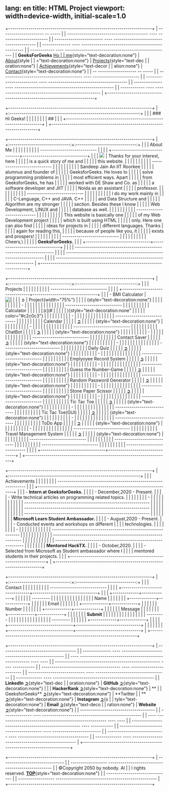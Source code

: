 
lang: en
title: HTML Project
viewport: width=device-width, initial-scale=1.0
---

+-----------------------------------------------------------------------+
|   -- ------------------- -- -----                                     |
| ---------------------------------------- ---- ----------------------- |
| ------------------------ ---- --------------------------------------- |
| -------------- ---- ------------------------------------------------- |
| ------------ ---- --------------------------------------------------- |
|      **GeeksForGeeks**      [Ho                                       |
| me](#home){style="text-decoration:none"}   \|   [About](#about){style |
| ="text-decoration:none"}   \|   [Projects](#projects){style="text-dec |
| oration:none"}   \|   [Achievements](#achievements){style="text-decor |
| ation:none"}   \|   [Contact](#contact){style="text-decoration:none"} |
|   -- ------------------- -- -----                                     |
| ---------------------------------------- ---- ----------------------- |
| ------------------------ ---- --------------------------------------- |
| -------------- ---- ------------------------------------------------- |
| ------------ ---- --------------------------------------------------- |
+-----------------------------------------------------------------------+

+-----------------------------------------------------------------------+
| +:----------------------------------------------------------------:+  |
| | ### Hi Geeks!                                                    |  |
| |                                                                  |  |
| | ##                                                               |  |
| +------------------------------------------------------------------+  |
+-----------------------------------------------------------------------+

+-----------------------------------------------------------------------+
| +:------------------------------:+:------------------------------:+   |
| | About Me                       |                                |   |
| |                                |                                |   |
| | ----------------------------   |                                |   |
| +--------------------------------+--------------------------------+   |
| | ![](img.png)                   | Thanks for your interest, here |   |
| |                                | is a quick story of me and     |   |
| |                                | this website.                  |   |
| |                                |                                |   |
| |                                | ----------------------------   |   |
| |                                |                                |   |
| |                                | Sandeep Jain An IIT Roorkee    |   |
| |                                | alumnus and founder of         |   |
| |                                | GeeksforGeeks. He loves to     |   |
| |                                | solve programming problems in  |   |
| |                                | most efficient ways. Apart     |   |
| |                                | from GeeksforGeeks, he has     |   |
| |                                | worked with DE Shaw and Co. as |   |
| |                                | a software developer and JIIT  |   |
| |                                | Noida as an assistant          |   |
| |                                | professor.                     |   |
| |                                |                                |   |
| |                                | ----------------------------   |   |
| |                                |                                |   |
| |                                | I do my work mainly in         |   |
| |                                | C-Language, C++ and JAVA. C++  |   |
| |                                | and Data Structure and         |   |
| |                                | Algorithm are my stronger      |   |
| |                                | section. Besides these I know  |   |
| |                                | Web Development, LINUX and     |   |
| |                                | database as well.              |   |
| |                                |                                |   |
| |                                | ----------------------------   |   |
| |                                |                                |   |
| |                                | This website is basically one  |   |
| |                                | of my Web Development project  |   |
| |                                | which is built using HTML      |   |
| |                                | only. Here one can also find   |   |
| |                                | ideas for projects in          |   |
| |                                | different languages. Thanks    |   |
| |                                | again for reading this,        |   |
| |                                | because of people like you, it |   |
| |                                | exists and prospers!           |   |
| |                                |                                |   |
| |                                | ----------------------------   |   |
| |                                |                                |   |
| |                                | Cheers,\                       |   |
| |                                | **GeeksForGeeks.**             |   |
| +--------------------------------+--------------------------------+   |
|                                                                       |
| -------------------------------------------------------------------   |
|                                                                       |
| -------------------------------------------------------------------   |
|                                                                       |
| -------------------------------------------------------------------   |
+-----------------------------------------------------------------------+

+-----------------------------------------------------------------------+
| +:------------------------------:+:------------------------------:+   |
| | Projects                       |                                |   |
| |                                |                                |   |
| | ----------------------------   |                                |   |
| +--------------------------------+--------------------------------+   |
| | -   BMI Calculator             | ![                             |   |
| |     [➲](#)                     | Project](img.png){width="75%"} |   |
| | {style="text-decoration:none"} |                                |   |
| |                                |                                |   |
| | -                              |                                |   |
| |                                |                                |   |
| |                                |                                |   |
| |   ---------------------------- |                                |   |
| |                                |                                |   |
| |     Calculator                 |                                |   |
| |     [➲](#                      |                                |   |
| | ){style="text-decoration:none" |                                |   |
| |     color="#c2c0c3"}           |                                |   |
| |                                |                                |   |
| | -                              |                                |   |
| |                                |                                |   |
| |                                |                                |   |
| |   ---------------------------- |                                |   |
| |                                |                                |   |
| |     Calendar                   |                                |   |
| |     [➲](#)                     |                                |   |
| | {style="text-decoration:none"} |                                |   |
| |                                |                                |   |
| | -                              |                                |   |
| |                                |                                |   |
| |                                |                                |   |
| |   ---------------------------- |                                |   |
| |                                |                                |   |
| |     ChatBot                    |                                |   |
| |     [➲](#)                     |                                |   |
| | {style="text-decoration:none"} |                                |   |
| |                                |                                |   |
| | -                              |                                |   |
| |                                |                                |   |
| |                                |                                |   |
| |   ---------------------------- |                                |   |
| |                                |                                |   |
| |     Contact Saver              |                                |   |
| |     [➲](#)                     |                                |   |
| | {style="text-decoration:none"} |                                |   |
| |                                |                                |   |
| | -                              |                                |   |
| |                                |                                |   |
| |                                |                                |   |
| |   ---------------------------- |                                |   |
| |                                |                                |   |
| |     Daily Quiz                 |                                |   |
| |     [➲](#)                     |                                |   |
| | {style="text-decoration:none"} |                                |   |
| |                                |                                |   |
| | -                              |                                |   |
| |                                |                                |   |
| |                                |                                |   |
| |   ---------------------------- |                                |   |
| |                                |                                |   |
| |     Emplyoyee Record System    |                                |   |
| |     [➲](#)                     |                                |   |
| | {style="text-decoration:none"} |                                |   |
| |                                |                                |   |
| | -                              |                                |   |
| |                                |                                |   |
| |                                |                                |   |
| |   ---------------------------- |                                |   |
| |                                |                                |   |
| |     Guess the Number-Game      |                                |   |
| |     [➲](#)                     |                                |   |
| | {style="text-decoration:none"} |                                |   |
| |                                |                                |   |
| | -                              |                                |   |
| |                                |                                |   |
| |                                |                                |   |
| |   ---------------------------- |                                |   |
| |                                |                                |   |
| |     Random Password Generator  |                                |   |
| |     [➲](#)                     |                                |   |
| | {style="text-decoration:none"} |                                |   |
| |                                |                                |   |
| | -                              |                                |   |
| |                                |                                |   |
| |                                |                                |   |
| |   ---------------------------- |                                |   |
| |                                |                                |   |
| |     Stone Paper Scissor        |                                |   |
| |     [➲](#)                     |                                |   |
| | {style="text-decoration:none"} |                                |   |
| |                                |                                |   |
| | -                              |                                |   |
| |                                |                                |   |
| |                                |                                |   |
| |   ---------------------------- |                                |   |
| |                                |                                |   |
| |     Tic Tac Toe                |                                |   |
| |     [➲](#)                     |                                |   |
| | {style="text-decoration:none"} |                                |   |
| |                                |                                |   |
| | -                              |                                |   |
| |                                |                                |   |
| |                                |                                |   |
| |   ---------------------------- |                                |   |
| |                                |                                |   |
| |     Tic Tac Toe(GUI)           |                                |   |
| |     [➲](#)                     |                                |   |
| | {style="text-decoration:none"} |                                |   |
| |                                |                                |   |
| | -                              |                                |   |
| |                                |                                |   |
| |                                |                                |   |
| |   ---------------------------- |                                |   |
| |                                |                                |   |
| |     ToDo App                   |                                |   |
| |     [➲](#)                     |                                |   |
| | {style="text-decoration:none"} |                                |   |
| |                                |                                |   |
| | -                              |                                |   |
| |                                |                                |   |
| |                                |                                |   |
| |   ---------------------------- |                                |   |
| |                                |                                |   |
| |     Travel Management System   |                                |   |
| |     [➲](#)                     |                                |   |
| | {style="text-decoration:none"} |                                |   |
| |                                |                                |   |
| | ----------------------------   |                                |   |
| |                                |                                |   |
| | ----------------------------   |                                |   |
| |                                |                                |   |
| | ----------------------------   |                                |   |
| |                                |                                |   |
| | ----------------------------   |                                |   |
| +--------------------------------+--------------------------------+   |
+-----------------------------------------------------------------------+

+-----------------------------------------------------------------------+
| +:----------------------------------------------------------------:+  |
| | Achievements                                                     |  |
| |                                                                  |  |
| | --------------------------------------------------------------   |  |
| +------------------------------------------------------------------+  |
| | -   **Intern at GeeksforGeeks.**                                 |  |
| |     -   December,2020 - Present.                                 |  |
| |     -   Write technical articles on programming related topics.  |  |
| |                                                                  |  |
| | -                                                                |  |
| |                                                                  |  |
| |                                                                  |  |
| |   -------------------------------------------------------------- |  |
| |                                                                  |  |
| |                                                                  |  |
| |   -------------------------------------------------------------- |  |
| |                                                                  |  |
| |                                                                  |  |
| |   -------------------------------------------------------------- |  |
| |                                                                  |  |
| |     **Microsoft Learn Student Ambassador.**                      |  |
| |     -   August,2020 - Present.                                   |  |
| |     -   Conducted events and workshops on different              |  |
| |         technologies.                                            |  |
| |                                                                  |  |
| | -                                                                |  |
| |                                                                  |  |
| |                                                                  |  |
| |   -------------------------------------------------------------- |  |
| |                                                                  |  |
| |                                                                  |  |
| |   -------------------------------------------------------------- |  |
| |                                                                  |  |
| |                                                                  |  |
| |   -------------------------------------------------------------- |  |
| |                                                                  |  |
| |     **Mentored HackTX.**                                         |  |
| |     -   October,2020.                                            |  |
| |     -   Selected from Microsoft as Student ambassador where I    |  |
| |         mentored students in their projects.                     |  |
| +------------------------------------------------------------------+  |
+-----------------------------------------------------------------------+

+-----------------------------------------------------------------------+
| +:------------------------------:+:------------------------------:+   |
| | Contact                        |                                |   |
| |                                |                                |   |
| | ----------------------------   |                                |   |
| +--------------------------------+--------------------------------+   |
| | +-------------+-------------+  |                                |   |
| | | ---------   |             |  |                                |   |
| | |             |             |  |                                |   |
| | | Name        |             |  |                                |   |
| | +-------------+-------------+  |                                |   |
| | | Email       |             |  |                                |   |
| | +-------------+-------------+  |                                |   |
| | | Number      |             |  |                                |   |
| | +-------------+-------------+  |                                |   |
| | | Message     |             |  |                                |   |
| | +-------------+-------------+  |                                |   |
| | |             | **Submit**  |  |                                |   |
| | |             |             |  |                                |   |
| | |             | ---------   |  |                                |   |
| | |             |             |  |                                |   |
| | |             | ---------   |  |                                |   |
| | +-------------+-------------+  |                                |   |
| +--------------------------------+--------------------------------+   |
| |                                |                                |   |
| +--------------------------------+--------------------------------+   |
+-----------------------------------------------------------------------+

+-----------------------------------------------------------------------+
|   -------------------------------------                               |
| -------------- ---- ------------------------------------------------- |
|  ---- ----------------------------------------------------- ---- ---- |
| ---------------------------------------------------- ---- ----------- |
| --------------------------------------- ---- ------------------------ |
| ---------------------------- ---- ----------------------------------- |
| ------------- ---- -------------------------------------------------- |
|   **LinkedIn** [➲](#){style="text-dec                                 |
| oration:none"}   \|   **GitHub** [➲](#){style="text-decoration:none"} |
|    \|   **HackerRank** [➲](#){style="text-decoration:none"}   \|   ** |
| GeeksforGeeks** [➲](#){style="text-decoration:none"}   \|   **Twitter |
| ** [➲](#){style="text-decoration:none"}   \|   **Instagram** [➲](#){s |
| tyle="text-decoration:none"}   \|   **Email** [➲](#){style="text-deco |
| ration:none"}   \|   **Website** [➲](#){style="text-decoration:none"} |
|   -------------------------------------                               |
| -------------- ---- ------------------------------------------------- |
|  ---- ----------------------------------------------------- ---- ---- |
| ---------------------------------------------------- ---- ----------- |
| --------------------------------------- ---- ------------------------ |
| ---------------------------- ---- ----------------------------------- |
| ------------- ---- -------------------------------------------------- |
+-----------------------------------------------------------------------+

+-----------------------------------------------------------------------+
|   -------------------------------                                     |
| ------------------ -------------------------------------------------- |
|   ©Copyright 2050 by nobody. Al                                       |
| l rights reserved.   [**TOP**](#header){style="text-decoration:none"} |
|   -------------------------------                                     |
| ------------------ -------------------------------------------------- |
+-----------------------------------------------------------------------+
